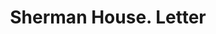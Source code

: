 ---
doi: 10.7916/D8MK7QV1
date_other: '1890'
date_other_textual: 1890-1899
form: correspondence
genre:
- Letters (correspondence)
name:
- Sherman House
object_in_context_url: https://biggert.cul.columbia.edu/items/view/ave_biggert_00247
subject_hierarchical_geographic:
- Chicago, Illinois, United States
subject_name:
- Sherman House
title: Sherman House. Letter
sort_title: Sherman House. Letter
call_number: ave_biggert_00247
coordinates:
- 41.83694444444445,-87.68472222222222
pid: ave_biggert_00247
identifiers: ave_biggert_00247
thumbnail: https://derivativo-3.library.columbia.edu/iiif/2/ldpd:345213/full/!256,256/0/native.jpg
permalink: "/biggert/ave_biggert_00247/"
layout: iiif-image-page
---